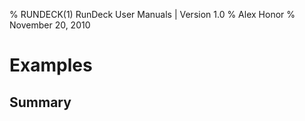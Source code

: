 % RUNDECK(1) RunDeck User Manuals | Version 1.0
% Alex Honor
% November 20, 2010

# Examples


 
 
## Summary